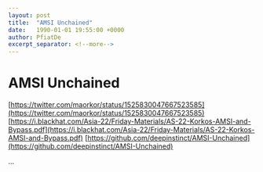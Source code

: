 ```yaml
---
layout: post
title:  "AMSI Unchained"
date:   1990-01-01 19:55:00 +0000
author: PfiatDe
excerpt_separator: <!--more-->
---
```


# AMSI Unchained
[https://twitter.com/maorkor/status/1525830047667523585](https://twitter.com/maorkor/status/1525830047667523585)
[https://i.blackhat.com/Asia-22/Friday-Materials/AS-22-Korkos-AMSI-and-Bypass.pdf](https://i.blackhat.com/Asia-22/Friday-Materials/AS-22-Korkos-AMSI-and-Bypass.pdf)
[https://github.com/deepinstinct/AMSI-Unchained](https://github.com/deepinstinct/AMSI-Unchained)

...
<!--more-->
